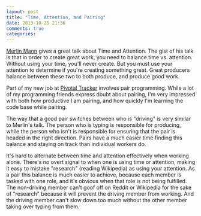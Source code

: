 ```yaml
---
layout: post
title: "Time, Attention, and Pairing"
date: 2013-10-25 21:36
comments: true
categories:
---
```


[Merlin Mann](http://www.merlinmann.com) gives a great talk about Time
and Attention. The gist of his talk is that in order to create great
work, you need to balance time vs. attention. Without using your time,
you'll never create. But you must use your attention to determine if
you're creating something great. Great producers balance between these
two to both produce, and produce good work.

Part of my new job at [Pivotal Tracker](http://www.pivotaltracker.com)
involves pair programming. While a lot of my programming friends express
doubt about pairing, I'm very impressed with both how productive I am
pairing, and how quickly I'm learning the code base while pairing.

The way that a good pair switches between who is "driving" is very
similar to Merlin's talk. The person who is typing is responsible for
producing, while the person who isn't is responsible for ensuring that
the pair is headed in the right direction. Pairs have a much easier time
finding this balance and staying on track than individual workers do.

It's hard to alternate between time and attention effectively when
working alone. There's no overt signal to when one is using time or
attention, making it easy to mistake "research" (reading Wikipedia) as
using your attention. As a pair this balance is much easier to achieve,
because each member is tasked with one role, and it's obvious when that
role is not being fulfilled. The non-driving member can't goof off on
Reddit or Wikipedia for the sake of "research" because it will prevent
the driving member from working. And the driving member can't slow down
too much without the other member taking over typing from them.
